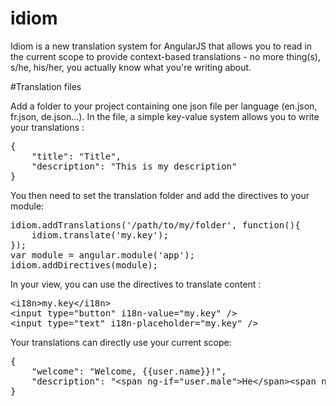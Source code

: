 idiom
=====

Idiom is a new translation system for AngularJS that allows you to read in the current scope to provide 
context-based translations - no more thing(s), s/he, his/her, you actually know what you're writing about.

#Translation files

Add a folder to your project containing one json file per language (en.json, fr.json, de.json...). In the file,
a simple key-value system allows you to write your translations :

<pre>
{
    "title": "Title",
    "description": "This is my description"
}
</pre>

You then need to set the translation folder and add the directives to your module:

<pre>
idiom.addTranslations('/path/to/my/folder', function(){
    idiom.translate('my.key');
});
var module = angular.module('app');
idiom.addDirectives(module);
</pre>

In your view, you can use the directives to translate content :
<pre>
&lt;i18n&gt;my.key&lt;/i18n&gt;
&lt;input type="button" i18n-value="my.key" /&gt;
&lt;input type="text" i18n-placeholder="my.key" /&gt;
</pre>

Your translations can directly use your current scope:

<pre>
{
    "welcome": "Welcome, {{user.name}}!",
    "description": "&lt;span ng-if="user.male"&gt;He&lt;/span&gt;&lt;span ng-if="user.female"&gt;She&lt;/span&gt;'s awesome!"
}
</pre>

